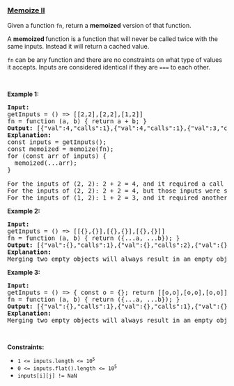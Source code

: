 ### [Memoize II](https://leetcode.com/problems/memoize-ii)

<p>Given a function <code>fn</code>,&nbsp;return&nbsp;a&nbsp;<strong>memoized</strong>&nbsp;version of that function.</p>

<p>A&nbsp;<strong>memoized&nbsp;</strong>function is a function that will never be called twice with&nbsp;the same inputs. Instead it will return&nbsp;a cached value.</p>

<p><code>fn</code>&nbsp;can be any function and there are no constraints on what type of values it accepts. Inputs are considered identical if they are&nbsp;<code>===</code> to each other.</p>

<p>&nbsp;</p>
<p><strong class="example">Example 1:</strong></p>

<pre>
<strong>Input:</strong> 
getInputs = () =&gt; [[2,2],[2,2],[1,2]]
fn = function (a, b) { return a + b; }
<strong>Output:</strong> [{&quot;val&quot;:4,&quot;calls&quot;:1},{&quot;val&quot;:4,&quot;calls&quot;:1},{&quot;val&quot;:3,&quot;calls&quot;:2}]
<strong>Explanation:</strong>
const inputs = getInputs();
const memoized = memoize(fn);
for (const arr of inputs) {
  memoized(...arr);
}

For the inputs of (2, 2): 2 + 2 = 4, and it required a call to fn().
For the inputs of (2, 2): 2 + 2 = 4, but those inputs were seen before so no call to fn() was required.
For the inputs of (1, 2): 1 + 2 = 3, and it required another call to fn() for a total of 2.
</pre>

<p><strong class="example">Example 2:</strong></p>

<pre>
<strong>Input:</strong> 
getInputs = () =&gt; [[{},{}],[{},{}],[{},{}]] 
fn = function (a, b) { return ({...a, ...b}); }
<strong>Output:</strong> [{&quot;val&quot;:{},&quot;calls&quot;:1},{&quot;val&quot;:{},&quot;calls&quot;:2},{&quot;val&quot;:{},&quot;calls&quot;:3}]
<strong>Explanation:</strong>
Merging two empty objects will always result in an empty object. It may seem like there should only be 1&nbsp;call to fn() because of cache-hits, however none of those objects are === to each other.
</pre>

<p><strong class="example">Example 3:</strong></p>

<pre>
<strong>Input:</strong> 
getInputs = () =&gt; { const o = {}; return [[o,o],[o,o],[o,o]]; }
fn = function (a, b) { return ({...a, ...b}); }
<strong>Output:</strong> [{&quot;val&quot;:{},&quot;calls&quot;:1},{&quot;val&quot;:{},&quot;calls&quot;:1},{&quot;val&quot;:{},&quot;calls&quot;:1}]
<strong>Explanation:</strong>
Merging two empty objects will always result in an empty object. The 2nd and 3rd third function calls result in a cache-hit. This is because every object passed in is identical.
</pre>

<p>&nbsp;</p>
<p><strong>Constraints:</strong></p>

<ul>
	<li><code>1 &lt;= inputs.length &lt;= 10<sup>5</sup></code></li>
	<li><code>0 &lt;= inputs.flat().length &lt;= 10<sup>5</sup></code></li>
	<li><code>inputs[i][j] != NaN</code></li>
</ul>
